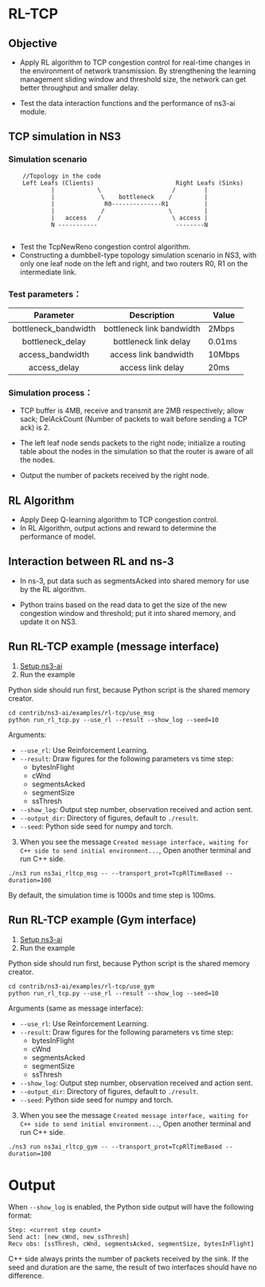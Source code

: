 # RL-TCP

## Objective

- Apply RL algorithm to TCP congestion control for real-time changes in the environment of network transmission. By
  strengthening the learning management sliding window and threshold size, the network can get better throughput and
  smaller delay.

- Test the data interaction functions and the performance of ns3-ai module.

## TCP simulation in NS3

### Simulation scenario

```
    //Topology in the code
    Left Leafs (Clients)                       Right Leafs (Sinks)
            |            \                    /        |
            |             \    bottleneck    /         |
            |              R0--------------R1          |
            |             /                  \         |
            |   access   /                    \ access |
            N -----------                      --------N
            
```

- Test the TcpNewReno congestion control algorithm.
- Constructing a dumbbell-type topology simulation scenario in NS3, with only one leaf node on the left and right, and
  two routers R0, R1 on the intermediate link.

### Test parameters：

|      Parameter       |        Description        | Value  |
|:--------------------:|:-------------------------:|--------|
| bottleneck_bandwidth | bottleneck link bandwidth | 2Mbps  |
|   bottleneck_delay   |  bottleneck link  delay   | 0.01ms |
|   access_bandwidth   |   access link bandwidth   | 10Mbps |
|     access_delay     |     access link delay     | 20ms   |

### Simulation process：

- TCP buffer is 4MB, receive and transmit are 2MB respectively; allow sack; DelAckCount (Number of packets to wait
  before sending a TCP ack) is 2.

- The left leaf node sends packets to the right node; initialize a routing table about the nodes in the simulation so
  that the router is aware of all the nodes.

- Output the number of packets received by the right node.

## RL Algorithm

* Apply Deep Q-learning algorithm to TCP congestion control.
* In RL Algorithm, output actions and reward to determine the performance of model.

## Interaction between RL and ns-3

- In ns-3, put data such as segmentsAcked into shared memory for use by the RL algorithm.

- Python trains based on the read data to get the size of the new congestion window and threshold; put it into shared
  memory, and update it on NS3.

## Run RL-TCP example (message interface)

1. [Setup ns3-ai](../../install.md)
2. Run the example

Python side should run first, because Python script is the shared memory creator.

```shell
cd contrib/ns3-ai/examples/rl-tcp/use_msg
python run_rl_tcp.py --use_rl --result --show_log --seed=10
```

Arguments:

  - `--use_rl`: Use Reinforcement Learning.
  - `--result`: Draw figures for the following parameters vs time step:
      - bytesInFlight
      - cWnd
      - segmentsAcked
      - segmentSize
      - ssThresh
  - `--show_log`: Output step number, observation received and action sent.
  - `--output_dir`: Directory of figures, default to `./result`.
  - `--seed`: Python side seed for numpy and torch.

3. When you see the message `Created message interface, waiting for C++ side to send initial environment...`, Open
  another terminal and run C++ side.

```shell
./ns3 run ns3ai_rltcp_msg -- --transport_prot=TcpRlTimeBased --duration=100
```

By default, the simulation time is 1000s and time step is 100ms.

## Run RL-TCP example (Gym interface)

1. [Setup ns3-ai](../../install.md)
2. Run the example

Python side should run first, because Python script is the shared memory creator.

```shell
cd contrib/ns3-ai/examples/rl-tcp/use_gym
python run_rl_tcp.py --use_rl --result --show_log --seed=10
```

Arguments (same as message interface):

- `--use_rl`: Use Reinforcement Learning.
- `--result`: Draw figures for the following parameters vs time step:
    - bytesInFlight
    - cWnd
    - segmentsAcked
    - segmentSize
    - ssThresh
- `--show_log`: Output step number, observation received and action sent.
- `--output_dir`: Directory of figures, default to `./result`.
- `--seed`: Python side seed for numpy and torch.

3. When you see the message `Created message interface, waiting for C++ side to send initial environment...`, Open
   another terminal and run C++ side.

```shell
./ns3 run ns3ai_rltcp_gym -- --transport_prot=TcpRlTimeBased --duration=100
```

# Output

When `--show_log` is enabled, the Python side output will have the following format:

```text
Step: <current step count>
Send act: [new_cWnd, new_ssThresh]
Recv obs: [ssThresh, cWnd, segmentsAcked, segmentSize, bytesInFlight]
```

C++ side always prints the number of packets received by the sink. If the seed and duration are the same, the result of 
two interfaces should have no difference.
